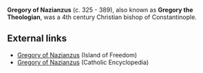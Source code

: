 **Gregory of Nazianzus** (c. 325 - 389), also known as
**Gregory the Theologian**, was a 4th century Christian bishop of
Constantinople.


## External links

-   [Gregory of Nazianzus](http://www.island-of-freedom.com/GREGORY.HTM)
    (Island of Freedom)
-   [Gregory of Nazianzus](http://www.newadvent.org/cathen/07010b.htm)
    (Catholic Encyclopedia)



